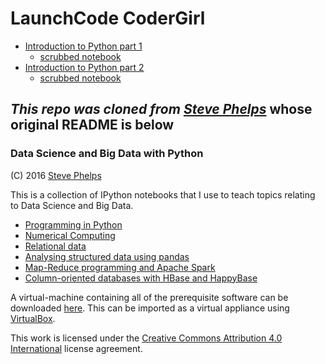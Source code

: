 
# LaunchCode CoderGirl

* [Introduction to Python part 1](http://nbviewer.jupyter.org/github/rlowd/python-bigdata/blob/master/src/main/ipynb/intro-python.ipynb)
    - [scrubbed notebook](http://nbviewer.jupyter.org/github/rlowd/python-bigdata/blob/master/src/main/ipynb/intro-python-scrubbed.ipynb)
* [Introduction to Python part 2](http://nbviewer.jupyter.org/github/rlowd/python-bigdata/blob/master/src/main/ipynb/intro-python-2.ipynb)
    - [scrubbed notebook](https://github.com/rlowd/python-bigdata/blob/master/src/main/ipynb/intro-python-2-scrubbed.ipynb)


## _This repo was cloned from [Steve Phelps](http://sphelps.net)_ whose original README is below

### Data Science and Big Data with Python

(C) 2016 [Steve Phelps](http://sphelps.net)

This is a collection of IPython notebooks that I use to teach topics relating to Data Science and Big Data.

- [Programming in Python](http://nbviewer.jupyter.org/github/phelps-sg/python-bigdata/blob/master/src/main/ipynb/intro-python.ipynb)
- [Numerical Computing](http://nbviewer.jupyter.org/github/phelps-sg/python-bigdata/blob/master/src/main/ipynb/numerical-slides.ipynb)
- [Relational data](http://nbviewer.jupyter.org/github/phelps-sg/python-bigdata/blob/master/src/main/ipynb/relational-python.ipynb)
- [Analysing structured data using pandas](http://nbviewer.jupyter.org/github/phelps-sg/python-bigdata/blob/master/src/main/ipynb/pandas.ipynb)
- [Map-Reduce programming and Apache Spark](http://nbviewer.jupyter.org/github/phelps-sg/python-bigdata/blob/master/src/main/ipynb/spark-mapreduce.ipynb)
- [Column-oriented databases with HBase and HappyBase](http://nbviewer.jupyter.org/github/phelps-sg/python-bigdata/blob/master/src/main/ipynb/hbase-python-slides.ipynb)

A virtual-machine containing all of the prerequisite software can be downloaded [here](https://www.dropbox.com/s/nkv9s765y9peg0h/datascience-lm.ova?dl=0).
This can be imported as a virtual appliance using [VirtualBox](https://www.virtualbox.org/).

This work is licensed under the [Creative Commons Attribution 4.0 International](https://creativecommons.org/licenses/by/4.0/) license agreement.


